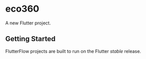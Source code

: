 # eco360

A new Flutter project.

## Getting Started

FlutterFlow projects are built to run on the Flutter _stable_ release.
